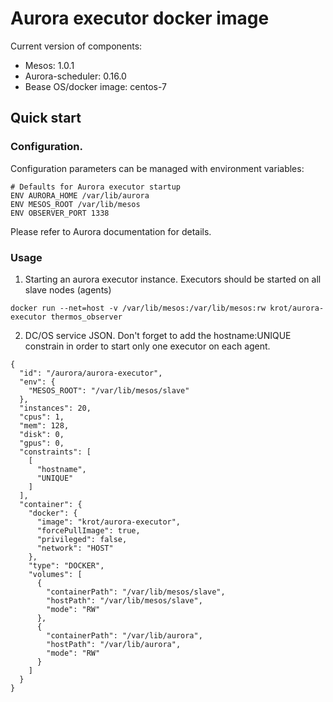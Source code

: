 # Aurora executor docker image

Current version of components:
- Mesos: 1.0.1
- Aurora-scheduler: 0.16.0
- Bease OS/docker image: centos-7

## Quick start

### Configuration.

Configuration parameters can be managed with environment variables:

```
# Defaults for Aurora executor startup
ENV AURORA_HOME /var/lib/aurora
ENV MESOS_ROOT /var/lib/mesos
ENV OBSERVER_PORT 1338
```

Please refer to Aurora documentation for details.  

### Usage

1. Starting an aurora executor instance. Executors should be started on all slave nodes (agents)

`docker run --net=host -v /var/lib/mesos:/var/lib/mesos:rw krot/aurora-executor thermos_observer`

2. DC/OS service JSON. Don't forget to add the hostname:UNIQUE constrain in order to start only one executor on each agent.

```
{
  "id": "/aurora/aurora-executor",
  "env": {
    "MESOS_ROOT": "/var/lib/mesos/slave"
  },
  "instances": 20,
  "cpus": 1,
  "mem": 128,
  "disk": 0,
  "gpus": 0,
  "constraints": [
    [
      "hostname",
      "UNIQUE"
    ]
  ],
  "container": {
    "docker": {
      "image": "krot/aurora-executor",
      "forcePullImage": true,
      "privileged": false,
      "network": "HOST"
    },
    "type": "DOCKER",
    "volumes": [
      {
        "containerPath": "/var/lib/mesos/slave",
        "hostPath": "/var/lib/mesos/slave",
        "mode": "RW"
      },
      {
        "containerPath": "/var/lib/aurora",
        "hostPath": "/var/lib/aurora",
        "mode": "RW"
      }
    ]
  }
}
```
